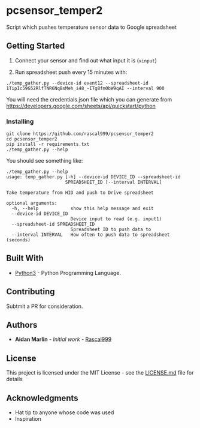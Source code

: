 # pcsensor_temper2

Script which pushes temperature sensor data to Google spreadsheet

## Getting Started

1. Connect your sensor and find out what input it is (``xinput``)

2. Run spreadsheet push every 15 minutes with:

``./temp_gather.py --device-id event12 --spreadsheet-id 1TipIc59G52RlfTNR6NqBsMeh_i48_-ITg8fm0bW9qAI --interval 900``

You will need the credentials.json file which you can generate from https://developers.google.com/sheets/api/quickstart/python

### Installing

```
git clone https://github.com/rascal999/pcsensor_temper2
cd pcsensor_temper2
pip install -r requirements.txt
./temp_gather.py --help
```

You should see something like:

```
./temp_gather.py --help
usage: temp_gather.py [-h] --device-id DEVICE_ID --spreadsheet-id
                      SPREADSHEET_ID [--interval INTERVAL]

Take temperature from HID and push to Drive spreadsheet

optional arguments:
  -h, --help            show this help message and exit
  --device-id DEVICE_ID
                        Device input to read (e.g. input1)
  --spreadsheet-id SPREADSHEET_ID
                        Spreadsheet ID to push data to
  --interval INTERVAL   How often to push data to spreadsheet (seconds)
```

## Built With

* [Python3](https://www.python.org/) - Python Programming Language.

## Contributing

Subtmit a PR for consideration.

## Authors

* **Aidan Marlin** - *Initial work* - [Rascal999](https://github.com/rascal999)

## License

This project is licensed under the MIT License - see the [LICENSE.md](LICENSE.md) file for details

## Acknowledgments

* Hat tip to anyone whose code was used
* Inspiration
